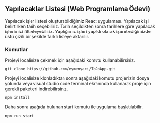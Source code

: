 ## Yapılacaklar Listesi (Web Programlama Ödevi)

Yapılacak işler listesi oluşturabildiğimiz React uygulaması. Yapılacak işi belirtirken tarih seçebiliriz. Tarih seçildikten sonra tarihlere göre yapılacak işlerimizi filtreleyebiliriz. Yaptığımız işleri yapıldı olarak işaretlediğimizde üstü çizili bir şekilde farklı listeye aktarılır.

### Komutlar

Projeyi localinize çekmek için aşağıdaki komutu kullanabilirsiniz.

`
git clone https://github.com/eymenyaci/ToDoApp.git
`

Projeyi localinize klonladıktan sonra aşağıdaki komutu projenizin dosya yolunda veya visual studio code terminal ekranında kullanarak proje için gerekli paketleri indirebilirsiniz.

`
npm install
`

Daha sonra aşağıda bulunan start komutu ile uygulama başlatılabilir. 

`
npm run start
`
